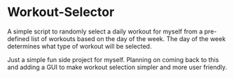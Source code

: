 # Workout-Selector
A simple script to randomly select a daily workout for myself from a pre-defined list of workouts based on the day of the week. The day of the week determines what type of workout will be selected.

Just a simple fun side project for myself. Planning on coming back to this and adding a GUI to make workout selection simpler and more user friendly.
